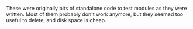 These were originally bits of standalone code to test modules as they
were written. Most of them probably don't work anymore, but they
seemed too useful to delete, and disk space is cheap.
